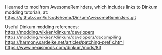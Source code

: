 I learned to mod from AwesomeReminders, which includes links to Dinkum modding tutorials, at:
https://github.com/ETcodehome/DinkumAwesomeReminders.git

Useful Dinkum modding references:
https://modding.wiki/en/dinkum/developers
https://modding.wiki/en/dinkum/developers/decompiling
https://harmony.pardeike.net/articles/patching-prefix.html
https://www.nexusmods.com/dinkum/mods/83